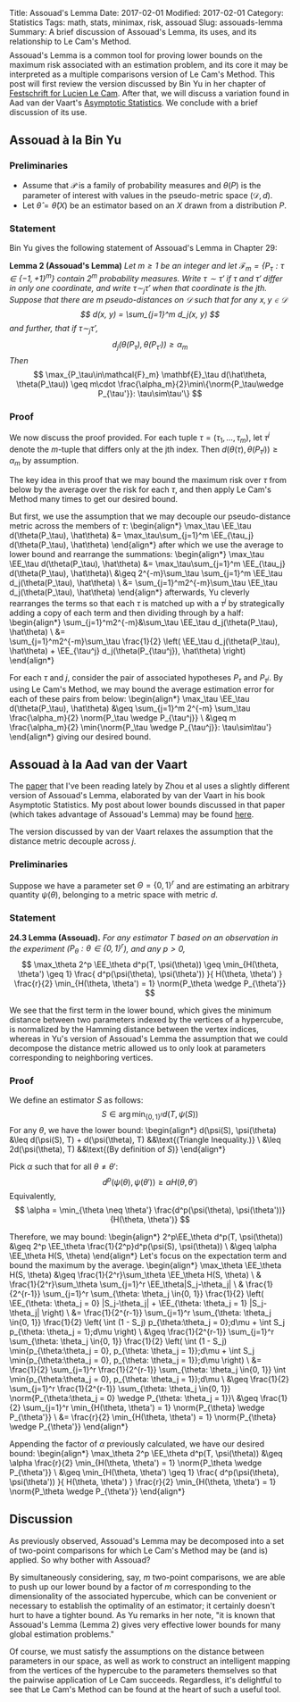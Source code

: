 Title: Assouad's Lemma
Date: 2017-02-01
Modified: 2017-02-01
Category: Statistics
Tags: math, stats, minimax, risk, assouad
Slug: assouads-lemma
Summary: A brief discussion of Assouad's Lemma, its uses, and its relationship to Le Cam's Method.
$$
    \newcommand{\norm}[1]{\left\lVert#1\right\rVert}
    \newcommand{\EE}{\mathbf{E}}
$$
Assouad's Lemma is a common tool for proving lower bounds on the maximum risk
associated with an estimation problem, and its core it may be interpreted as
a multiple comparisons version of Le Cam's Method.  This post will first
review the version discussed by Bin Yu in her chapter of [Festschrift
for Lucien Le Cam](http://www.springer.com/us/book/9780387949529).  After that,
we will discuss a variation found in Aad van der Vaart's [Asymptotic
Statistics](
https://books.google.com/books/about/Asymptotic_Statistics.html?id=UEuQEM5RjWgC
).  We conclude with a brief discussion of its use.

## Assouad à la Bin Yu
### Preliminaries

*   Assume that $\mathcal{P}$ is a family of probability measures and $\theta(P)$
    is the parameter of interest with values in the pseudo-metric space
    $(\mathcal{D}, d)$.
*   Let $\hat\theta = \hat\theta(X)$ be an estimator based on an $X$ drawn
    from a distribution $P$.

### Statement
Bin Yu gives the following statement of Assouad's Lemma in Chapter 29:

**Lemma 2 (Assouad's Lemma)**  _Let $m\geq 1$ be an integer and let
$\mathcal{F}_m = \{P_\tau: \tau \in \{-1, +1\}^m\}$ contain $2^m$ probability
measures.  Write $\tau \sim \tau'$ if $\tau$ and $\tau'$ differ in only one
coordinate, and write $\tau \sim_j \tau'$ when that coordinate is the jth.
Suppose that there are $m$ pseudo-distances on $\mathcal{D}$ such that
for any $x, y \in \mathcal{D}$
$$
    d(x, y) = \sum_{j=1}^m d_j(x, y)
$$
and further, that if $\tau\sim_j\tau'$,
$$
    d_j(\theta(P_\tau), \theta(P_{\tau'})) \geq \alpha_m
$$
Then_
$$
    \max_{P_\tau\in\mathcal{F}_m}
    \mathbf{E}_\tau d(\hat\theta, \theta(P_\tau)) \geq
    m\cdot \frac{\alpha_m}{2}\min\{\norm{P_\tau\wedge P_{\tau'}}:
    \tau\sim\tau'\}
$$

### Proof
We now discuss the proof provided.  For each tuple $\tau = 
(\tau_1, \dotsc, \tau_m)$, let $\tau^j$ denote the $m$-tuple
that differs only at the jth index.  Then $d(\theta(\tau),
\theta(P_{\tau^j}))\geq \alpha_m$ by assumption.

The key idea in this proof that we may bound the maximum risk over $\tau$
from below by the average over the risk for each $\tau$, and then
apply Le Cam's Method many times to get our desired bound.

But first, we use the assumption that we may decouple our pseudo-distance
metric across the members of $\tau$:
\begin{align*}
    \max_\tau \EE_\tau d(\theta(P_\tau), \hat\theta)
        &=  \max_\tau\sum_{j=1}^m \EE_{\tau_j} d(\theta(P_\tau), \hat\theta)
\end{align*}
after which we use the average to lower bound and rearrange the summations:
\begin{align*}
    \max_\tau \EE_\tau d(\theta(P_\tau), \hat\theta)
        &=  \max_\tau\sum_{j=1}^m \EE_{\tau_j} d(\theta(P_\tau), \hat\theta)\\
        &\geq 2^{-m}\sum_\tau \sum_{j=1}^m
            \EE_\tau d_j(\theta(P_\tau), \hat\theta)    \\
        &= \sum_{j=1}^m2^{-m}\sum_\tau 
            \EE_\tau d_j(\theta(P_\tau), \hat\theta)
\end{align*}
afterwards, Yu cleverly rearranges the terms so that each $\tau$ is matched
up with a $\tau^j$ by strategically adding a copy of each term and then
dividing through by a half:
\begin{align*}
    \sum_{j=1}^m2^{-m}&\sum_\tau 
        \EE_\tau d_j(\theta(P_\tau), \hat\theta)    \\
    &=  
    \sum_{j=1}^m2^{-m}\sum_\tau 
        \frac{1}{2}
        \left(
        \EE_\tau d_j(\theta(P_\tau), \hat\theta)    +
        \EE_{\tau^j} d_j(\theta(P_{\tau^j}), \hat\theta)
        \right)
\end{align*}

For each $\tau$ and $j$, consider the pair of associated hypotheses $P_\tau$
and $P_{\tau^j}$.  By using Le Cam's Method, we may bound the average
estimation error for each of these pairs from below:
\begin{align*}
    \max_\tau \EE_\tau d(\theta(P_\tau), \hat\theta)
        &\geq \sum_{j=1}^m 2^{-m} \sum_\tau
            \frac{\alpha_m}{2} \norm{P_\tau \wedge P_{\tau^j}}    \\
        &\geq m
            \frac{\alpha_m}{2}
             \min\{\norm{P_\tau \wedge P_{\tau^j}}: \tau\sim\tau'\}
\end{align*}
giving our desired bound.

## Assouad à la Aad van der Vaart
The [paper](https://arxiv.org/abs/1010.3866) that I've been reading lately by
Zhou et al uses a slightly different version of Assouad's Lemma, elaborated by
van der Vaart in his book Asymptotic Statistics.  My post about lower bounds
discussed in that paper (which takes advantage of Assouad's Lemma) may be found
[here]({filename}discuss-covmat-optimal-convergence-pt2.md).

The version discussed by van der Vaart relaxes the assumption that the distance
metric decouple across $j$.

### Preliminaries
Suppose we have a parameter set $\Theta = \{0, 1\}^r$ and are estimating
an arbitrary quantity $\psi(\theta)$, belonging to a metric space with
metric $d$.

### Statement
**24.3  Lemma (Assouad).**  _For any estimator $T$ based on an observation
in the experiment ($P_\theta: \theta\in\{0, 1\}^r$), and any $p > 0$,_
$$
\max_\theta 2^p \EE_\theta d^p(T, \psi(\theta))
\geq
\min_{H(\theta, \theta') \geq 1} \frac{
    d^p(\psi(\theta), \psi(\theta'))
}{
    H(\theta, \theta')
}
\frac{r}{2}
\min_{H(\theta, \theta') = 1} \norm{P_\theta \wedge P_{\theta'}}
$$

We see that the first term in the lower bound, which gives the minimum
distance between two parameters indexed by the vertices of a hypercube,
is normalized by the Hamming distance between the vertex indices, whereas
in Yu's version of Assouad's Lemma the assumption that we could decompose
the distance metric allowed us to only look at parameters corresponding
to neighboring vertices.

### Proof
We define an estimator $S$ as follows:
$$
S \in\arg\min_{\{0, 1\}^r} d(T, \psi(S))
$$
For any $\theta$, we have the lower bound:
\begin{align*}
d(\psi(S), \psi(\theta)
    &\leq d(\psi(S), T) + d(\psi(\theta), T)
    &&\text{(Triangle Inequality.)} \\
    &\leq 2d(\psi(\theta), T)
    &&\text{(By definition of $S$)}
\end{align*}

Pick $\alpha$ such that for all $\theta \neq \theta'$:
$$
d^p(\psi(\theta), \psi(\theta')) \geq \alpha H(\theta, \theta')
$$
Equivalently,
$$
\alpha = \min_{\theta \neq \theta'}
\frac{d^p(\psi(\theta), \psi(\theta'))}{H(\theta, \theta')}
$$

Therefore, we may bound:
\begin{align*}
    2^p\EE_\theta d^p(T, \psi(\theta))
    &\geq 2^p \EE_\theta \frac{1}{2^p}d^p(\psi(S), \psi(\theta))    \\
    &\geq \alpha \EE_\theta H(S, \theta)
\end{align*}
Let's focus on the expectation term and bound the maximum by the average.
\begin{align*}
\max_\theta \EE_\theta H(S, \theta)
&\geq  \frac{1}{2^r}\sum_\theta \EE_\theta H(S, \theta)     \\
&      \frac{1}{2^r}\sum_\theta 
    \sum_{j=1}^r \EE_\theta|S_j-\theta_j|       \\
&      \frac{1}{2^{r-1}}
    \sum_{j=1}^r
    \sum_{\theta: \theta_j \in\{0, 1\}}
    \frac{1}{2}
    \left(
    \EE_{\theta: \theta_j = 0} |S_j-\theta_j|   +
    \EE_{\theta: \theta_j = 1} |S_j-\theta_j|       \right) \\
&=     \frac{1}{2^{r-1}}
    \sum_{j=1}^r
    \sum_{\theta: \theta_j \in\{0, 1\}}
    \frac{1}{2}
    \left(
    \int (1 - S_j) p_{\theta:\theta_j = 0}\;d\mu   +
    \int S_j p_{\theta: \theta_j = 1}\;d\mu        \right) \\
&\geq  \frac{1}{2^{r-1}}
    \sum_{j=1}^r
    \sum_{\theta: \theta_j \in\{0, 1\}}
    \frac{1}{2}
    \left(
    \int (1 - S_j) \min\{p_{\theta:\theta_j = 0},
        p_{\theta: \theta_j = 1}\}\;d\mu   +
    \int S_j \min\{p_{\theta:\theta_j = 0},
        p_{\theta: \theta_j = 1}\}\;d\mu \right) \\
&=     
    \frac{1}{2}
    \sum_{j=1}^r
    \frac{1}{2^{r-1}}
    \sum_{\theta: \theta_j \in\{0, 1\}}
    \int \min\{p_{\theta:\theta_j = 0},
        p_{\theta: \theta_j = 1}\}\;d\mu  \\
&\geq
    \frac{1}{2}
    \sum_{j=1}^r
    \frac{1}{2^{r-1}}
    \sum_{\theta: \theta_j \in\{0, 1\}}
    \norm{P_{\theta:\theta_j = 0} \wedge
        P_{\theta: \theta_j = 1}}\\
&\geq
    \frac{1}{2}
    \sum_{j=1}^r
    \min_{H(\theta, \theta') = 1}
    \norm{P_{\theta} \wedge
        P_{\theta'}}            \\
&=  \frac{r}{2}
    \min_{H(\theta, \theta') = 1}
    \norm{P_{\theta} \wedge
        P_{\theta'}}
\end{align*}

Appending the factor of $\alpha$ previously calculated, we have our desired
bound:
\begin{align*}
\max_\theta 2^p \EE_\theta d^p(T, \psi(\theta))
&\geq
\alpha
\frac{r}{2}
\min_{H(\theta, \theta') = 1} \norm{P_\theta \wedge P_{\theta'}}    \\
&\geq
\min_{H(\theta, \theta') \geq 1} \frac{
    d^p(\psi(\theta), \psi(\theta'))
}{
    H(\theta, \theta')
}
\frac{r}{2}
\min_{H(\theta, \theta') = 1} \norm{P_\theta \wedge P_{\theta'}}
\end{align*}

## Discussion
As previously observed, Assouad's Lemma may be decomposed into a set of
two-point comparisons for which Le Cam's Method may be (and is) applied.
So why bother with Assouad?

By simultaneously considering, say, $m$ two-point comparisons, we are able to
push up our lower bound by a factor of $m$ corresponding to the dimensionality
of the associated hypercube, which can be convenient or necessary to establish
the optimality of an estimator; it certainly doesn't hurt to have a tighter
bound.  As Yu remarks in her note, "it is known that Assouad's Lemma (Lemma 2)
gives very effective lower bounds for many global estimation problems." 

Of course, we must satisfy the assumptions on the distance between parameters
in our space, as well as work to construct an intelligent mapping from the
vertices of the hypercube to the parameters themselves so that the pairwise
application of Le Cam succeeds.  Regardless, it's delightful to see that Le
Cam's Method can be found at the heart of such a useful tool.
